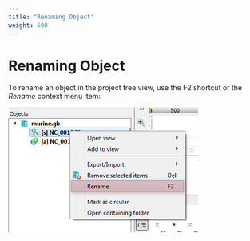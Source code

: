 ```yaml
---
title: "Renaming Object"
weight: 600
---
```


# Renaming Object

To rename an object in the project tree view, use the F2 shortcut or the _Rename_ context menu item:

![](/images/65929281/65929282.png)